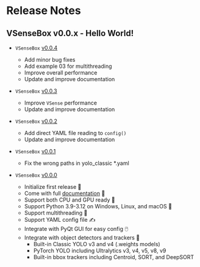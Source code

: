 # Release Notes 

## **VSenseBox v0.0.x - Hello World!**

* `VSenseBox` [v0.0.4](https://github.com/rathaumons/vsensebox/tree/v0.0.4)
  - Add minor bug fixes
  - Add example 03 for multithreading
  - Improve overall performance
  - Update and improve documentation

* `VSenseBox` [v0.0.3](https://github.com/rathaumons/vsensebox/tree/v0.0.3)
  - Improve `VSense` performance
  - Update and improve documentation

* `VSenseBox` [v0.0.2](https://github.com/rathaumons/vsensebox/tree/v0.0.2)
  - Add direct YAML file reading to `config()`
  - Update and improve documentation

* `VSenseBox` [v0.0.1](https://github.com/rathaumons/vsensebox/tree/v0.0.1)
  - Fix the wrong paths in yolo_classic *.yaml

* `VSenseBox` [v0.0.0](https://github.com/rathaumons/vsensebox/tree/v0.0.0)
  - Initialize first release 👋
  - Come with full [documentation](https://rathaumons.github.io/vsensebox/) 📄
  - Support both CPU and GPU ready 🚀
  - Support Python 3.9-3.12 on Windows, Linux, and macOS 🫶
  - Support multithreading 🛞
  - Support YAML config file ✍️
  - Integrate with PyQt GUI for easy config 🖱️
  - Integrate with object detectors and trackers 🤖
    - Built-in Classic YOLO v3 and v4 (.weights models)
    - PyTorch YOLO including Ultralytics v3, v4, v5, v8, v9
    - Built-in bbox trackers including Centroid, SORT, and DeepSORT
